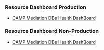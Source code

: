 ### Resource Dashboard Production
- [CAMP Mediation DBs Health DashBoard](https://console.cloud.google.com/monitoring/dashboards/builder/30c1ac7c-b4af-4c3d-90fb-fe8dc42dbf4f?project=cio-stackdriver-pr-7f46b3)

### Resource Dashboard Non-Production
- [CAMP Mediation DBs Health DashBoard](https://console.cloud.google.com/monitoring/dashboards/builder/27aa4ac9-f88d-47e3-b22e-c815f8e68108?project=cio-stackdriver-np-b75434)
